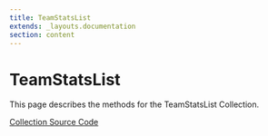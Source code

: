 ```yaml
---
title: TeamStatsList
extends: _layouts.documentation
section: content
---
```


# TeamStatsList

This page describes the methods for the TeamStatsList Collection.

[Collection Source Code](https://github.com/supergrecko/RiotQuest/blob/master/src/RiotQuest/Components/Collections/TeamStatsList.php)

